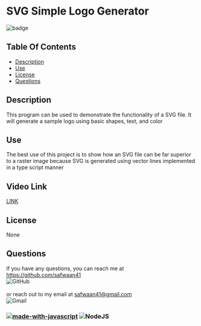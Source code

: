 # SVG Simple Logo Generator
![badge](https://img.shields.io/badge/license-None-blue)


## Table Of Contents
- [Description](#description)
- [Use](#use)
- [License](#license)
- [Questions](#questions)
## Description
This program can be used to demonstrate the functionality of a SVG file. It will generate a sample logo using basic shapes, text, and color 

## Use
The best use of this project is to show how an SVG file can be far superior to a raster image because SVG is generated using vector lines implemented in a type script manner

## Video Link
[LINK](https://drive.google.com/file/d/1X-Deq21Gv2sTRFLFpTQeDBx01lPO7sT9/view)

## License
None

## Questions
If you have any questions, you can reach me at https://github.com/safwaan41 <br/>![GitHub](https://img.shields.io/badge/github-%23121011.svg?style=for-the-badge&logo=github&logoColor=white)<br/>
<br/>
or reach out to my email at safwaan41@gmail.com <br/>
![Gmail](https://img.shields.io/badge/Gmail-D14836?style=for-the-badge&logo=gmail&logoColor=white) <br/>
### [![made-with-javascript](https://img.shields.io/badge/Made%20with-JavaScript-1f425f.svg)](https://www.javascript.com) ![NodeJS](https://img.shields.io/badge/node.js-6DA55F?style=for-the-badge&logo=node.js&logoColor=white)

    